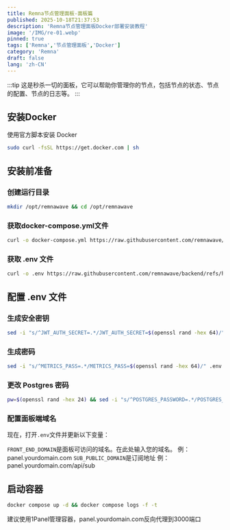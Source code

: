 ```yaml
---
title: Remna节点管理面板-面板篇
published: 2025-10-18T21:37:53
description: 'Remna节点管理面板Docker部署安装教程'
image: '/IMG/re-01.webp'
pinned: true
tags: ['Remna','节点管理面板','Docker']
category: 'Remna'
draft: false 
lang: 'zh-CN'
---
```


:::tip
这是秒杀一切的面板，它可以帮助你管理你的节点，包括节点的状态、节点的配置、节点的日志等。
:::

## 安装Docker

使用官方脚本安装 Docker

```bash
sudo curl -fsSL https://get.docker.com | sh
```
## 安装前准备

### 创建运行目录

```bash
mkdir /opt/remnawave && cd /opt/remnawave
```

### 获取docker-compose.yml文件

```bash
curl -o docker-compose.yml https://raw.githubusercontent.com/remnawave/backend/refs/heads/main/docker-compose-prod.yml
```

### 获取 .env 文件

```bash
curl -o .env https://raw.githubusercontent.com/remnawave/backend/refs/heads/main/.env.sample
```

## 配置 .env 文件

### 生成安全密钥

```bash
sed -i "s/^JWT_AUTH_SECRET=.*/JWT_AUTH_SECRET=$(openssl rand -hex 64)/" .env && sed -i "s/^JWT_API_TOKENS_SECRET=.*/JWT_API_TOKENS_SECRET=$(openssl rand -hex 64)/" .env
```

### 生成密码

```bash
sed -i "s/^METRICS_PASS=.*/METRICS_PASS=$(openssl rand -hex 64)/" .env && sed -i "s/^WEBHOOK_SECRET_HEADER=.*/WEBHOOK_SECRET_HEADER=$(openssl rand -hex 64)/" .env
```

### 更改 Postgres 密码

```bash
pw=$(openssl rand -hex 24) && sed -i "s/^POSTGRES_PASSWORD=.*/POSTGRES_PASSWORD=$pw/" .env && sed -i "s|^\(DATABASE_URL=\"postgresql://postgres:\)[^\@]*\(@.*\)|\1$pw\2|" .env
```

### 配置面板端域名

现在，打开`.env`文件并更新以下变量：

`FRONT_END_DOMAIN`是面板可访问的域名。在此处输入您的域名。 例：panel.yourdomain.com
`SUB_PUBLIC_DOMAIN`是订阅地址 例：panel.yourdomain.com/api/sub

## 启动容器

```sh
docker compose up -d && docker compose logs -f -t
```
建议使用1Panel管理容器，panel.yourdomain.com反向代理到3000端口